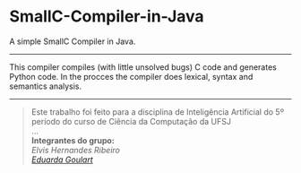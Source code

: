 # SmallC-Compiler-in-Java
A simple SmallC Compiler in Java.

------

This compiler compiles (with little unsolved bugs) C code and generates Python code. In the procces the compiler does lexical, syntax and semantics analysis.

----

> Este trabalho foi feito para a disciplina de Inteligência Artificial do 5º período do curso de Ciência da Computação da UFSJ<br/>
...<br/>
**Integrantes do grupo:**<br/>
*Elvis Hernandes Ribeiro*<br/>
*[Eduarda Goulart](https://github.com/eduardagoulart)*
